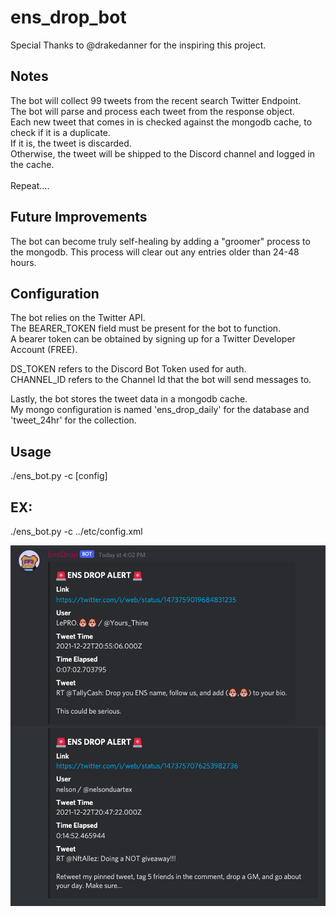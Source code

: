 # ens_drop_bot

Special Thanks to @drakedanner for the inspiring this project.

## Notes

The bot will collect 99 tweets from the recent search Twitter Endpoint.<br>
The bot will parse and process each tweet from the response object. <br>
Each new tweet that comes in is checked against the mongodb cache, to check if it is a duplicate.<br>
If it is, the tweet is discarded.<br>
Otherwise, the tweet will be shipped to the Discord channel and logged in the cache.<br><br>
Repeat....</br>

## Future Improvements

The bot can become truly self-healing by adding a "groomer" process to the mongodb.
This process will clear out any entries older than 24-48 hours.

## Configuration

The bot relies on the Twitter API.<br>
The BEARER_TOKEN field must be present for the bot to function.<br>
A bearer token can be obtained by signing up for a Twitter Developer Account (FREE).<br>

DS_TOKEN refers to the Discord Bot Token used for auth.<br>
CHANNEL_ID refers to the Channel Id that the bot will send messages to.<br>

Lastly, the bot stores the tweet data in a mongodb cache.<br>
My mongo configuration is named 'ens_drop_daily' for the database and 'tweet_24hr' for the collection.<br>

## Usage
./ens_bot.py -c [config]

## EX: 
./ens_bot.py -c ../etc/config.xml

<p align="center" width="15%" size="50%">
   <img src="work/ens_bot_test_run1.png">  
</p>

